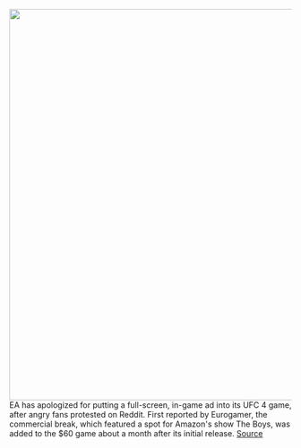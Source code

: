 <img src='https://cdn.vox-cdn.com/thumbor/92Dutjr1EQOmxXxPEDMhdgg6oQI=/0x0:1870x1013/1200x800/filters:focal(786x358:1084x656)/cdn.vox-cdn.com/uploads/chorus_image/image/67363188/ea_sports_the_boys.0.jpg' width='700px' /><br/>
EA has apologized for putting a full-screen, in-game ad into its UFC 4 game, after angry fans protested on Reddit. First reported by Eurogamer, the commercial break, which featured a spot for Amazon's show The Boys, was added to the $60 game about a month after its initial release.
<a href='https://www.theverge.com/2020/9/6/21425170/ea-apologizes-ads-ufc-4-gaming'> Source <a/>